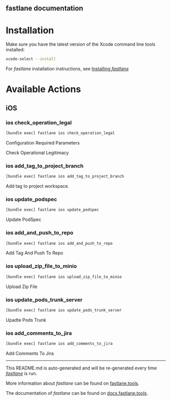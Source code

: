fastlane documentation
----

# Installation

Make sure you have the latest version of the Xcode command line tools installed:

```sh
xcode-select --install
```

For _fastlane_ installation instructions, see [Installing _fastlane_](https://docs.fastlane.tools/#installing-fastlane)

# Available Actions

## iOS

### ios check_operation_legal

```sh
[bundle exec] fastlane ios check_operation_legal
```

Configuration Required Parameters

Check Operational Legitimacy

### ios add_tag_to_project_branch

```sh
[bundle exec] fastlane ios add_tag_to_project_branch
```

Add tag to project workspace.

### ios update_podspec

```sh
[bundle exec] fastlane ios update_podspec
```

Update PodSpec

### ios add_and_push_to_repo

```sh
[bundle exec] fastlane ios add_and_push_to_repo
```

Add Tag And Push To Repo

### ios upload_zip_file_to_minio

```sh
[bundle exec] fastlane ios upload_zip_file_to_minio
```

Upload Zip File

### ios update_pods_trunk_server

```sh
[bundle exec] fastlane ios update_pods_trunk_server
```

Upadte Pods Trunk

### ios add_comments_to_jira

```sh
[bundle exec] fastlane ios add_comments_to_jira
```

Add Comments To Jira

----

This README.md is auto-generated and will be re-generated every time [_fastlane_](https://fastlane.tools) is run.

More information about _fastlane_ can be found on [fastlane.tools](https://fastlane.tools).

The documentation of _fastlane_ can be found on [docs.fastlane.tools](https://docs.fastlane.tools).
